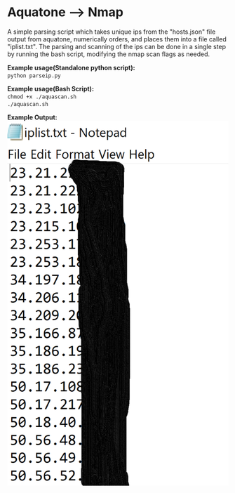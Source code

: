 # Aquatone --> Nmap

A simple parsing script which takes unique ips from the "hosts.json" file output from aquatone, numerically orders, and places them into a file called "iplist.txt". The parsing and scanning of the ips can be done in a single step by running the bash script, modifying the nmap scan flags as needed.

**Example usage(Standalone python script):**  
`python parseip.py`  

**Example usage(Bash Script):**  
`chmod +x ./aquascan.sh`  
`./aquascan.sh` 

**Example Output:**  
![Example](example.png)  

